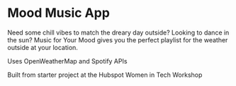 # Mood Music App

Need some chill vibes to match the dreary day outside? Looking to dance in the sun? Music for Your Mood gives you the perfect playlist for the weather outside at your location. 

Uses OpenWeatherMap and Spotify APIs

Built from starter project at the Hubspot Women in Tech Workshop